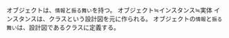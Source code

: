 オブジェクトは、`情報`と`振る舞い`を持つ。
オブジェクト≒インスタンス≒実体
インスタンスは、クラスという設計図を元に作られる。
オブジェクトの`情報`と`振る舞い`は、設計図であるクラスに定義する。
